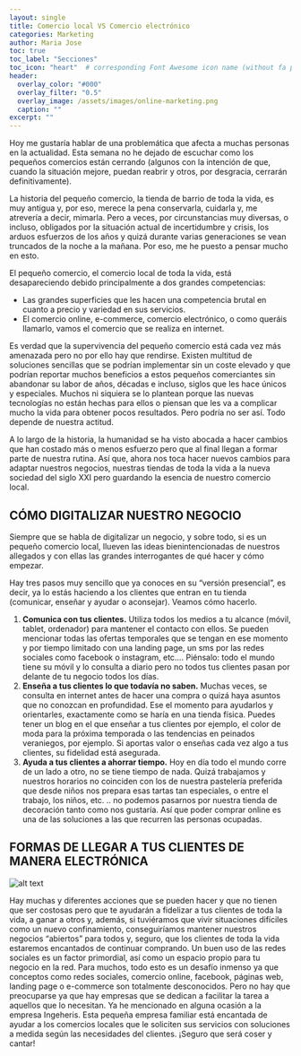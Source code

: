 ```yaml
---
layout: single
title: Comercio local VS Comercio electrónico
categories: Marketing
author: Maria Jose
toc: true
toc_label: "Secciones"
toc_icon: "heart"  # corresponding Font Awesome icon name (without fa prefix)
header:
  overlay_color: "#000"
  overlay_filter: "0.5"
  overlay_image: /assets/images/online-marketing.png
  caption: ""
excerpt: ""
---
```


Hoy me gustaría hablar de una problemática que afecta a muchas personas en la actualidad. Esta semana no he dejado de escuchar como los pequeños comercios están cerrando (algunos con la intención de que, cuando la situación mejore, puedan reabrir y otros, por desgracia, cerrarán definitivamente).

La historia del pequeño comercio, la tienda de barrio de toda la vida, es muy antigua y, por eso, merece la pena conservarla, cuidarla y, me atrevería a decir, mimarla. Pero a veces, por circunstancias muy diversas, o incluso, obligados por la situación actual de incertidumbre y crisis, los arduos esfuerzos de los años y quizá durante varias generaciones se vean truncados de la noche a la mañana. Por eso, me he puesto a pensar mucho en esto.

El pequeño comercio, el comercio local de toda la vida, está desapareciendo debido principalmente a dos grandes competencias:
- Las grandes superficies que les hacen una competencia brutal en cuanto a precio y variedad en sus servicios.
- El comercio online, e-commerce, comercio electrónico, o como queráis llamarlo, vamos el comercio que se realiza en internet.

Es verdad que la supervivencia del pequeño comercio está cada vez más amenazada pero no por ello hay que rendirse. Existen multitud de soluciones sencillas que se podrían implementar sin un coste elevado y que podrían reportar muchos beneficios a estos pequeños comerciantes sin abandonar su labor de años, décadas e incluso, siglos que les hace únicos y especiales.
Muchos ni siquiera se lo plantean porque las nuevas tecnologías no están hechas para ellos o piensan que les va a complicar mucho la vida para obtener pocos resultados. Pero podría no ser así. Todo depende de nuestra actitud.

A lo largo de la historia, la humanidad se ha visto abocada a hacer cambios que han costado más o menos esfuerzo pero que al final llegan a formar parte de nuestra rutina. Así que, ahora nos toca hacer nuevos cambios para adaptar nuestros negocios, nuestras tiendas de toda la vida a la nueva sociedad del siglo XXI pero guardando la esencia de nuestro comercio local.

## CÓMO DIGITALIZAR NUESTRO NEGOCIO
Siempre que se habla de digitalizar un negocio, y sobre todo, si es un pequeño comercio local, llueven las ideas bienintencionadas de nuestros allegados y con ellas las grandes interrogantes de qué hacer y cómo empezar. 

Hay tres pasos muy sencillo que ya conoces en su “versión presencial”, es decir, ya lo estás haciendo a los clientes que entran en tu tienda (comunicar, enseñar y ayudar o aconsejar). Veamos cómo hacerlo.
1. **Comunica con tus clientes.** Utiliza todos los medios a tu alcance (móvil, tablet, ordenador) para mantener el contacto con ellos. Se pueden mencionar todas las ofertas temporales que se tengan en ese momento y por tiempo limitado con una landing page, un sms por las redes sociales como facebook o instagram, etc…. Piénsalo: todo el mundo tiene su móvil y lo consulta a diario pero no todos tus clientes pasan por delante de tu negocio todos los días.
2. **Enseña a tus clientes lo que todavía no saben.** Muchas veces, se consulta en internet antes de hacer una compra o quizá haya asuntos que no conozcan en profundidad. Ese el momento para ayudarlos y orientarles, exactamente como se haría en una tienda física. Puedes tener un blog en el que enseñar a tus clientes por ejemplo, el color de moda para la próxima temporada o las tendencias en peinados veraniegos, por ejemplo. Si aportas valor o enseñas cada vez algo a tus clientes, su fidelidad está asegurada.
3. **Ayuda a tus clientes a ahorrar tiempo.** Hoy en día todo el mundo corre de un lado a otro, no se tiene tiempo de nada. Quizá trabajamos y nuestros horarios no coinciden con los de nuestra pastelería preferida que desde niños nos prepara esas tartas tan especiales, o entre el trabajo, los niños, etc. .. no podemos pasarnos por nuestra tienda de decoración tanto como nos gustaría. Así que poder comprar online es una de las soluciones a las que recurren las personas ocupadas.

## FORMAS DE LLEGAR A TUS CLIENTES DE MANERA ELECTRÓNICA

![alt text](/blog/assets/images/online-marketing.png)

Hay muchas y diferentes acciones que se pueden hacer y que no tienen que ser costosas pero que te ayudarán a fidelizar a tus clientes de toda la vida, a ganar a otros y, además, si tuviéramos que vivir situaciones difíciles como un nuevo confinamiento, conseguiríamos mantener nuestros negocios “abiertos” para todos y, seguro, que los clientes de toda la vida estaremos encantados de continuar comprando. Un buen uso de las redes sociales es un factor primordial, así como un espacio propio para tu negocio en la red.
Para muchos, todo esto es un desafío inmenso ya que conceptos como redes sociales, comercio online, facebook, páginas web, landing page o e-commerce son totalmente desconocidos. Pero no hay que preocuparse ya que hay empresas que se dedican a facilitar la tarea a aquellos que lo necesitan. Ya he mencionado en alguna ocasión a la empresa Ingeheris. Esta pequeña empresa familiar está encantada de ayudar a los comercios locales que le soliciten sus servicios con soluciones a medida según las necesidades del clientes. ¡Seguro que será coser y cantar!
